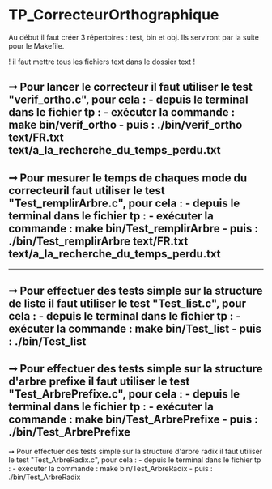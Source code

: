 # TP_CorrecteurOrthographique

Au début il faut créer 3 répertoires : test, bin et obj. Ils serviront par la suite pour le Makefile.

! il faut mettre tous les fichiers text dans le dossier text !

➞ Pour lancer le correcteur il faut utiliser le test "verif_ortho.c", pour cela :
	- depuis le terminal dans le fichier tp : 
	- exécuter la commande : make bin/verif_ortho
	- puis : ./bin/verif_ortho text/FR.txt text/a_la_recherche_du_temps_perdu.txt
-----------------------------------------------------------------------------
➞ Pour mesurer le temps de chaques mode du correcteuril faut utiliser le test "Test_remplirArbre.c", pour cela :
	- depuis le terminal dans le fichier tp : 
	- exécuter la commande : make bin/Test_remplirArbre
	- puis : ./bin/Test_remplirArbre text/FR.txt text/a_la_recherche_du_temps_perdu.txt
-----------------------------------------------------------------------------
-----------------------------------------------------------------------------
➞ Pour effectuer des tests simple sur la structure de liste il faut utiliser le test "Test_list.c", pour cela : 
	- depuis le terminal dans le fichier tp : 
	- exécuter la commande : make bin/Test_list
	- puis : ./bin/Test_list
-----------------------------------------------------------------------------
➞ Pour effectuer des tests simple sur la structure d'arbre prefixe il faut utiliser le test "Test_ArbrePrefixe.c", pour cela : 
	- depuis le terminal dans le fichier tp : 
	- exécuter la commande : make bin/Test_ArbrePrefixe
	- puis : ./bin/Test_ArbrePrefixe
-----------------------------------------------------------------------------
➞ Pour effectuer des tests simple sur la structure d'arbre radix il faut utiliser le test "Test_ArbreRadix.c", pour cela : 
	- depuis le terminal dans le fichier tp : 
	- exécuter la commande : make bin/Test_ArbreRadix
	- puis : ./bin/Test_ArbreRadix
